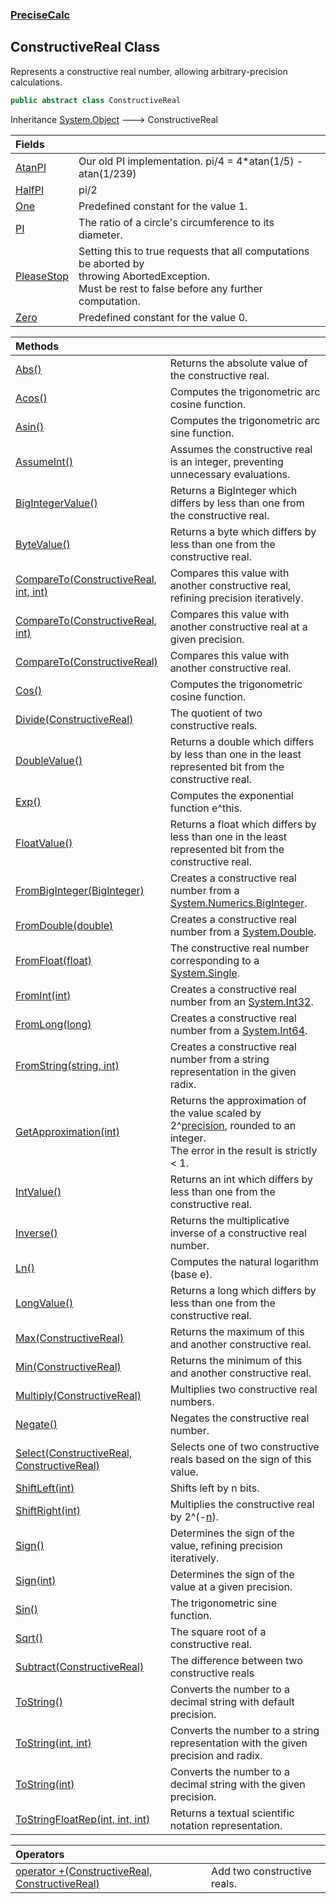 ### [PreciseCalc](PreciseCalc.md 'PreciseCalc')

## ConstructiveReal Class

Represents a constructive real number, allowing arbitrary-precision calculations.

```csharp
public abstract class ConstructiveReal
```

Inheritance [System.Object](https://docs.microsoft.com/en-us/dotnet/api/System.Object 'System.Object') &#129106; ConstructiveReal

| Fields | |
| :--- | :--- |
| [AtanPI](PreciseCalc.ConstructiveReal.AtanPI.md 'PreciseCalc.ConstructiveReal.AtanPI') | Our old PI implementation. pi/4 = 4*atan(1/5) - atan(1/239) |
| [HalfPI](PreciseCalc.ConstructiveReal.HalfPI.md 'PreciseCalc.ConstructiveReal.HalfPI') | pi/2 |
| [One](PreciseCalc.ConstructiveReal.One.md 'PreciseCalc.ConstructiveReal.One') | Predefined constant for the value 1. |
| [PI](PreciseCalc.ConstructiveReal.PI.md 'PreciseCalc.ConstructiveReal.PI') | The ratio of a circle's circumference to its diameter. |
| [PleaseStop](PreciseCalc.ConstructiveReal.PleaseStop.md 'PreciseCalc.ConstructiveReal.PleaseStop') | Setting this to true requests that all computations be aborted by<br/>throwing AbortedException.<br/>Must be rest to false before any further<br/>computation. |
| [Zero](PreciseCalc.ConstructiveReal.Zero.md 'PreciseCalc.ConstructiveReal.Zero') | Predefined constant for the value 0. |

| Methods | |
| :--- | :--- |
| [Abs()](PreciseCalc.ConstructiveReal.Abs().md 'PreciseCalc.ConstructiveReal.Abs()') | Returns the absolute value of the constructive real. |
| [Acos()](PreciseCalc.ConstructiveReal.Acos().md 'PreciseCalc.ConstructiveReal.Acos()') | Computes the trigonometric arc cosine function. |
| [Asin()](PreciseCalc.ConstructiveReal.Asin().md 'PreciseCalc.ConstructiveReal.Asin()') | Computes the trigonometric arc sine function. |
| [AssumeInt()](PreciseCalc.ConstructiveReal.AssumeInt().md 'PreciseCalc.ConstructiveReal.AssumeInt()') | Assumes the constructive real is an integer, preventing unnecessary evaluations. |
| [BigIntegerValue()](PreciseCalc.ConstructiveReal.BigIntegerValue().md 'PreciseCalc.ConstructiveReal.BigIntegerValue()') | Returns a BigInteger which differs by less than one from the constructive real. |
| [ByteValue()](PreciseCalc.ConstructiveReal.ByteValue().md 'PreciseCalc.ConstructiveReal.ByteValue()') | Returns a byte which differs by less than one from the constructive real. |
| [CompareTo(ConstructiveReal, int, int)](PreciseCalc.ConstructiveReal.CompareTo(PreciseCalc.ConstructiveReal,int,int).md 'PreciseCalc.ConstructiveReal.CompareTo(PreciseCalc.ConstructiveReal, int, int)') | Compares this value with another constructive real, refining precision iteratively. |
| [CompareTo(ConstructiveReal, int)](PreciseCalc.ConstructiveReal.CompareTo(PreciseCalc.ConstructiveReal,int).md 'PreciseCalc.ConstructiveReal.CompareTo(PreciseCalc.ConstructiveReal, int)') | Compares this value with another constructive real at a given precision. |
| [CompareTo(ConstructiveReal)](PreciseCalc.ConstructiveReal.CompareTo(PreciseCalc.ConstructiveReal).md 'PreciseCalc.ConstructiveReal.CompareTo(PreciseCalc.ConstructiveReal)') | Compares this value with another constructive real. |
| [Cos()](PreciseCalc.ConstructiveReal.Cos().md 'PreciseCalc.ConstructiveReal.Cos()') | Computes the trigonometric cosine function. |
| [Divide(ConstructiveReal)](PreciseCalc.ConstructiveReal.Divide(PreciseCalc.ConstructiveReal).md 'PreciseCalc.ConstructiveReal.Divide(PreciseCalc.ConstructiveReal)') | The quotient of two constructive reals. |
| [DoubleValue()](PreciseCalc.ConstructiveReal.DoubleValue().md 'PreciseCalc.ConstructiveReal.DoubleValue()') | Returns a double which differs by less than one in the least represented bit from the constructive real. |
| [Exp()](PreciseCalc.ConstructiveReal.Exp().md 'PreciseCalc.ConstructiveReal.Exp()') | Computes the exponential function e^this. |
| [FloatValue()](PreciseCalc.ConstructiveReal.FloatValue().md 'PreciseCalc.ConstructiveReal.FloatValue()') | Returns a float which differs by less than one in the least represented bit from the constructive real. |
| [FromBigInteger(BigInteger)](PreciseCalc.ConstructiveReal.FromBigInteger(System.Numerics.BigInteger).md 'PreciseCalc.ConstructiveReal.FromBigInteger(System.Numerics.BigInteger)') | Creates a constructive real number from a [System.Numerics.BigInteger](https://docs.microsoft.com/en-us/dotnet/api/System.Numerics.BigInteger 'System.Numerics.BigInteger'). |
| [FromDouble(double)](PreciseCalc.ConstructiveReal.FromDouble(double).md 'PreciseCalc.ConstructiveReal.FromDouble(double)') | Creates a constructive real number from a [System.Double](https://docs.microsoft.com/en-us/dotnet/api/System.Double 'System.Double'). |
| [FromFloat(float)](PreciseCalc.ConstructiveReal.FromFloat(float).md 'PreciseCalc.ConstructiveReal.FromFloat(float)') | The constructive real number corresponding to a [System.Single](https://docs.microsoft.com/en-us/dotnet/api/System.Single 'System.Single'). |
| [FromInt(int)](PreciseCalc.ConstructiveReal.FromInt(int).md 'PreciseCalc.ConstructiveReal.FromInt(int)') | Creates a constructive real number from an [System.Int32](https://docs.microsoft.com/en-us/dotnet/api/System.Int32 'System.Int32'). |
| [FromLong(long)](PreciseCalc.ConstructiveReal.FromLong(long).md 'PreciseCalc.ConstructiveReal.FromLong(long)') | Creates a constructive real number from a [System.Int64](https://docs.microsoft.com/en-us/dotnet/api/System.Int64 'System.Int64'). |
| [FromString(string, int)](PreciseCalc.ConstructiveReal.FromString(string,int).md 'PreciseCalc.ConstructiveReal.FromString(string, int)') | Creates a constructive real number from a string representation in the given radix. |
| [GetApproximation(int)](PreciseCalc.ConstructiveReal.GetApproximation(int).md 'PreciseCalc.ConstructiveReal.GetApproximation(int)') | Returns the approximation of the value scaled by 2^[precision](PreciseCalc.ConstructiveReal.GetApproximation(int).md#PreciseCalc.ConstructiveReal.GetApproximation(int).precision 'PreciseCalc.ConstructiveReal.GetApproximation(int).precision'), rounded to an integer.<br/>The error in the result is strictly < 1. |
| [IntValue()](PreciseCalc.ConstructiveReal.IntValue().md 'PreciseCalc.ConstructiveReal.IntValue()') | Returns an int which differs by less than one from the constructive real. |
| [Inverse()](PreciseCalc.ConstructiveReal.Inverse().md 'PreciseCalc.ConstructiveReal.Inverse()') | Returns the multiplicative inverse of a constructive real number. |
| [Ln()](PreciseCalc.ConstructiveReal.Ln().md 'PreciseCalc.ConstructiveReal.Ln()') | Computes the natural logarithm (base e). |
| [LongValue()](PreciseCalc.ConstructiveReal.LongValue().md 'PreciseCalc.ConstructiveReal.LongValue()') | Returns a long which differs by less than one from the constructive real. |
| [Max(ConstructiveReal)](PreciseCalc.ConstructiveReal.Max(PreciseCalc.ConstructiveReal).md 'PreciseCalc.ConstructiveReal.Max(PreciseCalc.ConstructiveReal)') | Returns the maximum of this and another constructive real. |
| [Min(ConstructiveReal)](PreciseCalc.ConstructiveReal.Min(PreciseCalc.ConstructiveReal).md 'PreciseCalc.ConstructiveReal.Min(PreciseCalc.ConstructiveReal)') | Returns the minimum of this and another constructive real. |
| [Multiply(ConstructiveReal)](PreciseCalc.ConstructiveReal.Multiply(PreciseCalc.ConstructiveReal).md 'PreciseCalc.ConstructiveReal.Multiply(PreciseCalc.ConstructiveReal)') | Multiplies two constructive real numbers. |
| [Negate()](PreciseCalc.ConstructiveReal.Negate().md 'PreciseCalc.ConstructiveReal.Negate()') | Negates the constructive real number. |
| [Select(ConstructiveReal, ConstructiveReal)](PreciseCalc.ConstructiveReal.Select(PreciseCalc.ConstructiveReal,PreciseCalc.ConstructiveReal).md 'PreciseCalc.ConstructiveReal.Select(PreciseCalc.ConstructiveReal, PreciseCalc.ConstructiveReal)') | Selects one of two constructive reals based on the sign of this value. |
| [ShiftLeft(int)](PreciseCalc.ConstructiveReal.ShiftLeft(int).md 'PreciseCalc.ConstructiveReal.ShiftLeft(int)') | Shifts left by n bits. |
| [ShiftRight(int)](PreciseCalc.ConstructiveReal.ShiftRight(int).md 'PreciseCalc.ConstructiveReal.ShiftRight(int)') | Multiplies the constructive real by 2^(-[n](PreciseCalc.ConstructiveReal.ShiftRight(int).md#PreciseCalc.ConstructiveReal.ShiftRight(int).n 'PreciseCalc.ConstructiveReal.ShiftRight(int).n')). |
| [Sign()](PreciseCalc.ConstructiveReal.Sign().md 'PreciseCalc.ConstructiveReal.Sign()') | Determines the sign of the value, refining precision iteratively. |
| [Sign(int)](PreciseCalc.ConstructiveReal.Sign(int).md 'PreciseCalc.ConstructiveReal.Sign(int)') | Determines the sign of the value at a given precision. |
| [Sin()](PreciseCalc.ConstructiveReal.Sin().md 'PreciseCalc.ConstructiveReal.Sin()') | The trigonometric sine function. |
| [Sqrt()](PreciseCalc.ConstructiveReal.Sqrt().md 'PreciseCalc.ConstructiveReal.Sqrt()') | The square root of a constructive real. |
| [Subtract(ConstructiveReal)](PreciseCalc.ConstructiveReal.Subtract(PreciseCalc.ConstructiveReal).md 'PreciseCalc.ConstructiveReal.Subtract(PreciseCalc.ConstructiveReal)') | The difference between two constructive reals |
| [ToString()](PreciseCalc.ConstructiveReal.ToString().md 'PreciseCalc.ConstructiveReal.ToString()') | Converts the number to a decimal string with default precision. |
| [ToString(int, int)](PreciseCalc.ConstructiveReal.ToString(int,int).md 'PreciseCalc.ConstructiveReal.ToString(int, int)') | Converts the number to a string representation with the given precision and radix. |
| [ToString(int)](PreciseCalc.ConstructiveReal.ToString(int).md 'PreciseCalc.ConstructiveReal.ToString(int)') | Converts the number to a decimal string with the given precision. |
| [ToStringFloatRep(int, int, int)](PreciseCalc.ConstructiveReal.ToStringFloatRep(int,int,int).md 'PreciseCalc.ConstructiveReal.ToStringFloatRep(int, int, int)') | Returns a textual scientific notation representation. |

| Operators | |
| :--- | :--- |
| [operator +(ConstructiveReal, ConstructiveReal)](PreciseCalc.ConstructiveReal.op_Addition(PreciseCalc.ConstructiveReal,PreciseCalc.ConstructiveReal).md 'PreciseCalc.ConstructiveReal.op_Addition(PreciseCalc.ConstructiveReal, PreciseCalc.ConstructiveReal)') | Add two constructive reals. |
